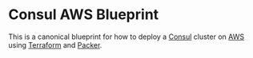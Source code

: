 # Consul AWS Blueprint

This is a canonical blueprint for how to deploy a [Consul](https://www.consul.io/) cluster on 
[AWS](https://aws.amazon.com/) using [Terraform](https://www.terraform.io/) and [Packer](https://www.packer.io/).